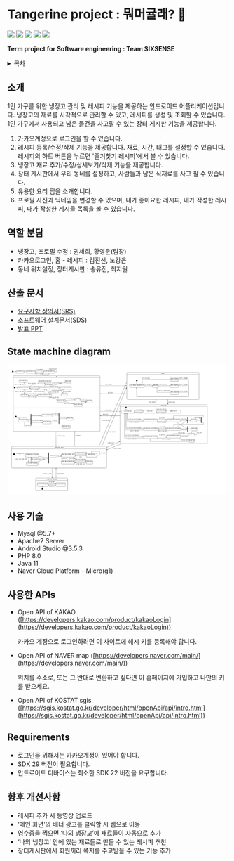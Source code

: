 # Tangerine project : 뭐머귤래? 🍊
<img src="https://img.shields.io/badge/Java-007396?style=flat&logo=Java&logoColor=white"/> <img src="https://img.shields.io/badge/Android-3DDC84?style=flat&logo=Android&logoColor=white"/> <img src="https://img.shields.io/badge/PHP-777BB4?style=flat&logo=PHP&logoColor=white"/>
<img src="https://img.shields.io/badge/MySQL-4479A1?style=flat&logo=MySQL&logoColor=white"/> <img src="https://img.shields.io/badge/Apache-D22128?style=flat&logo=Apache&logoColor=white"/>


**Term project for Software engineering : Team SIXSENSE**

<details>
     <summary>목차</summary>
     
  - [소개](#소개)
  - [역할 분담](#역할-분담)
  - [산출 문서](#산출-문서)
  - [State machine diagram](#state-machine-diagram)
  - [사용 기술](#사용-기술)
  - [사용한 APIs](#사용한-apis)
  - [Requirements](#requirements)
  - [향후 개선사항](#향후-개선사항)
</details>

  
## 소개

1인 가구를 위한 냉장고 관리 및 레시피 기능을 제공하는 안드로이드 어플리케이션입니다. 냉장고의 재료를 시각적으로 관리할 수 있고, 레시피를 생성 및 조회할 수 있습니다. 1인 가구에서 사용되고 남은 물건을 사고팔 수 있는 장터 게시판 기능을 제공합니다.

1. 카카오계정으로 로그인을 할 수 있습니다.
2. 레시피 등록/수정/삭제 기능을 제공합니다. 재료, 시간, 태그를 설정할 수 있습니다. 레시피의 하트 버튼을 누르면 '즐겨찾기 레시피'에서 볼 수 있습니다.
3. 냉장고 재료 추가/수정/상세보기/삭제 기능을 제공합니다.
4. 장터 게시판에서 우리 동네를 설정하고, 사람들과 남은 식재료를 사고 팔 수 있습니다.
5. 유용한 요리 팁을 소개합니다.
6. 프로필 사진과 닉네임을 변경할 수 있으며, 내가 좋아요한 레시피, 내가 작성한 레시피, 내가 작성한 게시물 목록을 볼 수 있습니다.


## 역할 분담
- 냉장고, 프로필 수정 : 권세희, 황영윤(팀장)
- 카카오로그인, 홈 - 레시피 : 김진선, 노강은
- 동네 위치설정, 장터게시판 : 송유진, 최지원

## 산출 문서
- [요구사항 정의서(SRS)](https://docs.google.com/spreadsheets/d/1aAH6LOKSH_gy26l1soGHsPVVNUKQ2eJc3T2wMxtxIHg/edit?usp=sharing)
- [소프트웨어 설계문서(SDS)](https://drive.google.com/file/d/1khjYd1C8UprFoMa_3XPZrgB129xaMEhB/view?usp=sharing)
- [발표 PPT](https://docs.google.com/presentation/d/1kA5-ugH5UoUlW7b7mETmIdnSBoM4q0lDmm9PtcKw40s/edit?usp=sharing)

## State machine diagram
![smd](smd.png)

## 사용 기술

- Mysql @5.7+
- Apache2 Server
- Android Studio @3.5.3
- PHP 8.0
- Java 11
- Naver Cloud Platform - Micro(g1)
  

## 사용한 APIs

- Open API of KAKAO ([https://developers.kakao.com/product/kakaoLogin](https://developers.kakao.com/product/kakaoLogin))

    카카오 계정으로 로그인하려면 이 사이트에 해시 키를 등록해야 합니다.

- Open API of NAVER map ([https://developers.naver.com/main/](https://developers.naver.com/main/))

    위치를 주소로, 또는 그 반대로 변환하고 싶다면 이 홈페이지에 가입하고 나만의 키를 받으세요.

- Open API of KOSTAT sgis ([https://sgis.kostat.go.kr/developer/html/openApi/api/intro.html](https://sgis.kostat.go.kr/developer/html/openApi/api/intro.html))

## Requirements

- 로그인을 위해서는 카카오계정이 있어야 합니다.
- SDK 29 버전이 필요합니다.
- 안드로이드 디바이스는 최소한 SDK 22 버전을 요구합니다.

## 향후 개선사항
- 레시피 추가 시 동영상 업로드
- ‘메인 화면’의 배너 광고를 클릭할 시 웹으로 이동
- 영수증을 찍으면 ‘나의 냉장고’에 재료들이 자동으로 추가
- ‘나의 냉장고’ 안에 있는 재료들로 만들 수 있는 레시피 추천
- 장터게시판에서 회원끼리 쪽지를 주고받을 수 있는 기능 추가
